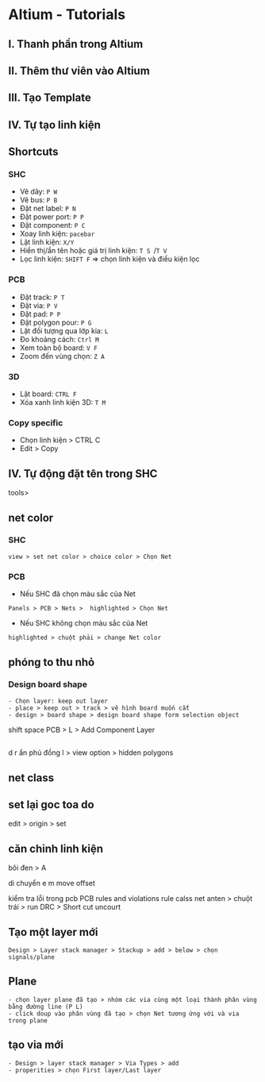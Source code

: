 # Altium - Tutorials
## I. Thanh phần trong Altium


## II. Thêm thư viên vào Altium
## III. Tạo Template
## IV. Tự tạo linh kiện
## Shortcuts
### SHC
- Vẽ dây: `P W`
- Vẽ bus: `P B`
- Đặt net label: `P N`
- Đặt power port: `P P`
- Đặt component: `P C`
- Xoay linh kiện: `pacebar`
- Lật linh kiện: `X/Y`
- Hiển thị/ẩn tên hoặc giá trị linh kiện: `T S `/`T V`
- Lọc linh kiện: `SHIFT F` => chọn linh kiện và điều kiện lọc
### PCB
- Đặt track: `P T`
- Đặt via: `P V`
- Đặt pad: `P P`
- Đặt polygon pour: `P G`
- Lật đối tượng qua lớp kia: `L`
- Đo khoảng cách: `Ctrl M`
- Xem toàn bộ board: `V F`
- Zoom đến vùng chọn: `Z A`
### 3D
- Lật board: `CTRL F`
- Xóa xanh linh kiện 3D: `T M`
### Copy specific 
- Chọn linh kiện > CTRL C
- Edit > Copy 
## IV. Tự động đặt tên trong SHC
tools>


## net color
### SHC
``` 
view > set net color > choice color > Chọn Net 
```
### PCB
- Nếu SHC đã chọn màu sắc của Net
```
Panels > PCB > Nets >  highlighted > Chọn Net
```
- Nếu SHC không chọn màu sắc của Net
```
highlighted > chuột phải > change Net color
```

## phóng to thu nhỏ

### Design board shape
```
- Chọn layer: keep out layer 
- place > keep out > track > vẽ hình board muốn cắt
- design > board shape > design board shape form selection object
```
shift space
PCB > L > Add Component Layer

##
d r
ẩn phủ đồng
l > view option > hidden polygons


## net class


## set lại goc toa do
edit > origin > set

## căn chỉnh linh kiện
bôi đen > A

di chuyển 
e m move offset

kiểm tra lỗi trong pcb
PCB rules and violations
rule calss 
    net anten > chuột trái > run DRC > Short cut uncourt
## Tạo một layer mới 
```
Design > Layer stack manager > Stackup > add > below > chọn signals/plane
```
## Plane
```
- chọn layer plane đã tạo > nhóm các via cùng một loại thành phân vùng bằng đường line (P L)
- click doup vào phân vùng đã tạo > chọn Net tương ứng với và via trong plane
```
## tạo via mới
```
- Design > layer stack manager > Via Types > add 
- properities > chọn First layer/Last layer
```